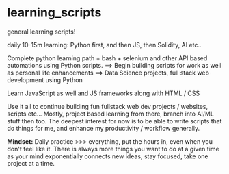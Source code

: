 # learning_scripts
general learning scripts!

daily 10-15m learning:
Python first, and then JS, then Solidity, AI etc..

Complete python learning path + bash + selenium and other API based automations using Python scripts.
==> Begin building scripts for work as well as personal life enhancements
==> Data Science projects, full stack web development using Python

Learn JavaScript as well and JS frameworks along with HTML / CSS

Use it all to continue building fun fullstack web dev projects / websites, scripts etc...
Mostly, project based learning from there, branch into AI/ML stuff then too.
The deepest interest for now is to be able to write scripts that do things for me, and enhance my productivity / workflow generally.

**Mindset:**
Daily practice >>> everything, put the hours in, even when you don't feel like it.
There is always more things you want to do at a given time as your mind exponentially connects new ideas, stay focused, take one project at a time.
